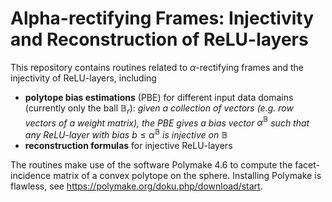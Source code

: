 # Alpha-rectifying Frames: Injectivity and Reconstruction of ReLU-layers

This repository contains routines related to $\alpha$-rectifying frames and the injectivity of ReLU-layers, including

- **polytope bias estimations** (PBE) for different input data domains (currently only the ball $\mathbb{B}_r$):
  _given a collection of vectors (e.g. row vectors of a weight matrix), the PBE gives a bias vector_ $\alpha^\mathbb{B}$ _such that any ReLU-layer with bias_ $b\leq\alpha^\mathbb{B}$ _is injective on_ $\mathbb{B}$
- **reconstruction formulas** for injective ReLU-layers

The routines make use of the software Polymake 4.6 to compute the facet-incidence matrix of a convex polytope on the sphere. Installing Polymake is flawless, see https://polymake.org/doku.php/download/start. 
